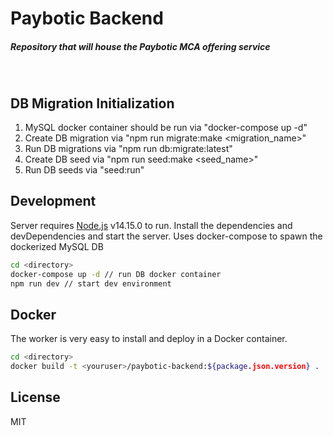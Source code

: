 # Paybotic Backend
##### Repository that will house the Paybotic MCA offering service
&nbsp;

## DB Migration Initialization
1. MySQL docker container should be run via "docker-compose up -d"
2. Create DB migration via "npm run migrate:make <migration_name>"
3. Run DB migrations via "npm run db:migrate:latest"
4. Create DB seed via "npm run seed:make <seed_name>"
5. Run DB seeds via "seed:run"

## Development

Server requires [Node.js](https://nodejs.org/) v14.15.0 to run.
Install the dependencies and devDependencies and start the server.
Uses docker-compose to spawn the dockerized MySQL DB

```sh
cd <directory>
docker-compose up -d // run DB docker container
npm run dev // start dev environment
```


## Docker

The worker is very easy to install and deploy in a Docker container.


```sh
cd <directory>
docker build -t <youruser>/paybotic-backend:${package.json.version} .
```


## License

MIT

[//]: # (These are reference links used in the body of this note and get stripped out when the markdown processor does its job. There is no need to format nicely because it shouldn't be seen. Thanks SO - http://stackoverflow.com/questions/4823468/store-comments-in-markdown-syntax)


   [PlGa]: <https://github.com/RahulHP/dillinger/blob/master/plugins/googleanalytics/README.md>